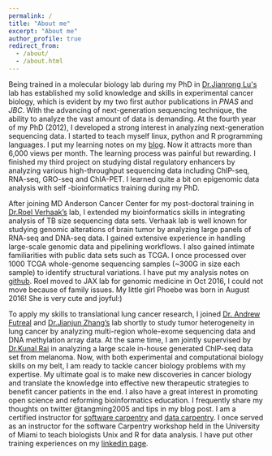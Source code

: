 ```yaml
---
permalink: /
title: "About me"
excerpt: "About me"
author_profile: true
redirect_from: 
  - /about/
  - /about.html
---
```


Being trained in a molecular biology lab during my PhD in [Dr.Jianrong Lu's](http://biochem.med.ufl.edu/research/primary-faculty/jianrong-lu/) lab has established my solid knowledge and skills in experimental cancer biology, which is evident by my two first author publications in *PNAS* and *JBC*. With the advancing of next-generation sequencing technique, the ability to analyze the vast amount of data is demanding. At the fourth year of my PhD (2012), I developed a strong interest in analyzing next-generation sequencing data. I started to teach myself linux, python and R programming languages.  I put my learning notes on my [blog](http://crazyhottommy.blogspot.com/). Now it attracts more than 6,000 views per month. The learning process was painful but rewarding. I finished my third project on studying distal regulatory enhancers by analyzing various high-throughput sequencing data including ChIP-seq, RNA-seq, GRO-seq and ChIA-PET. I learned quite a bit on epigenomic data analysis with self -bioinformatics training during my PhD.   

After joining MD Anderson Cancer Center for my post-doctoral training in [Dr.Roel Verhaak’s](https://www.jax.org/research-and-faculty/faculty/roel-verhaak) lab, I extended my bioinformatics skills in integrating analysis of TB size sequencing data sets. Verhaak lab is well known for studying genomic alterations of brain tumor by analyzing large panels of RNA-seq and DNA-seq data. I gained extensive experience in handling large-scale genomic data and pipelining workflows. I also gained intimate familiarities with public data sets such as TCGA. I once processed over 1000 TCGA whole-genome sequencing samples (~300G in size each sample) to identify structural variations. I have put my analysis notes on [github](https://github.com/crazyhottommy). Roel moved to JAX lab for genomic medicine in Oct 2016, I could not move because of family issues. My little girl Phoebe was born in August 2016! She is very cute and joyful:)

To apply my skills to translational lung cancer research, I joined [Dr. Andrew Futreal](https://gsbs.uth.edu/faculty/faculty-directory/faculty-profiles.htm?id=bc44b01e-38b8-4e9f-ab8b-627c05c4b708) and [Dr.Jianjun Zhang’s](http://faculty.mdanderson.org/Jianjun_Zhang/) lab shortly to study tumor heterogeneity in lung cancer by analyzing multi-region whole-exome sequencing data and DNA methylation array data. At the same time, I am jointly supervised by [Dr.Kunal Rai](http://railab.org/people.html) in analyzing a large scale in-house generated ChIP-seq data set from melanoma. Now, with both experimental and computational biology skills on my belt, I am ready to tackle cancer biology problems with my expertise. My ultimate goal is to make new discoveries in cancer biology and translate the knowledge into effective new therapeutic strategies to benefit cancer patients in the end.
I also have a great interest in promoting open science and reforming bioinformatics education. I frequently share my thoughts on twitter @tangming2005 and tips in my blog post. I am a certified instructor for [software carpentry](https://software-carpentry.org/) and [data carpentry](http://www.datacarpentry.org/). I once served as an instructor for the software Carpentry workshop held in the University of Miami to teach biologists Unix and R for data analysis. I have put other training experiences on my [linkedin page](https://www.linkedin.com/in/ming-tang-40650014).

